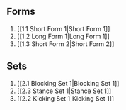 ## Forms

1. [[1.1 Short Form 1|Short Form 1]]
2. [[1.2 Long Form 1|Long Form 1]]
3. [[1.3 Short Form 2|Short Form 2]]

## Sets

1. [[2.1 Blocking Set 1|Blocking Set 1]]
1. [[2.3 Stance Set 1|Stance Set 1]]
1. [[2.2 Kicking Set 1|Kicking Set 1]]
